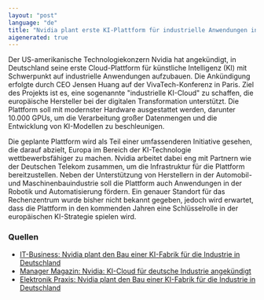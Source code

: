 ```yaml
---
layout: "post"
language: "de"
title: "Nvidia plant erste KI-Plattform für industrielle Anwendungen in Deutschland"
aigenerated: true
---
```


Der US-amerikanische Technologiekonzern Nvidia hat angekündigt, in Deutschland seine erste Cloud-Plattform für künstliche Intelligenz (KI) mit Schwerpunkt auf industrielle Anwendungen aufzubauen. Die Ankündigung erfolgte durch CEO Jensen Huang auf der VivaTech-Konferenz in Paris. Ziel des Projekts ist es, eine sogenannte "industrielle KI-Cloud" zu schaffen, die europäische Hersteller bei der digitalen Transformation unterstützt. Die Plattform soll mit modernster Hardware ausgestattet werden, darunter 10.000 GPUs, um die Verarbeitung großer Datenmengen und die Entwicklung von KI-Modellen zu beschleunigen. 

<!--more-->

Die geplante Plattform wird als Teil einer umfassenderen Initiative gesehen, die darauf abzielt, Europa im Bereich der KI-Technologie wettbewerbsfähiger zu machen. Nvidia arbeitet dabei eng mit Partnern wie der Deutschen Telekom zusammen, um die Infrastruktur für die Plattform bereitzustellen. Neben der Unterstützung von Herstellern in der Automobil- und Maschinenbauindustrie soll die Plattform auch Anwendungen in der Robotik und Automatisierung fördern. Ein genauer Standort für das Rechenzentrum wurde bisher nicht bekannt gegeben, jedoch wird erwartet, dass die Plattform in den kommenden Jahren eine Schlüsselrolle in der europäischen KI-Strategie spielen wird.

### Quellen
- [IT-Business: Nvidia plant den Bau einer KI-Fabrik für die Industrie in Deutschland](https://www.it-business.de/nvidia-plant-den-bau-einer-ki-fabrik-fuer-die-industrie-in-deutschland-a-383f8e338163629f9d3edd012f12ad1e/)
- [Manager Magazin: Nvidia: KI-Cloud für deutsche Industrie angekündigt](https://www.manager-magazin.de/unternehmen/tech/nvidia-ki-cloud-fuer-deutsche-industrie-angekuendigt-a-015de699-4862-4346-914f-7f1e08ed3635)
- [Elektronik Praxis: Nvidia plant den Bau einer KI-Fabrik für die Industrie in Deutschland](https://www.elektronikpraxis.de/nvidia-plant-den-bau-einer-ki-fabrik-fuer-die-industrie-in-deutschland-a-811bead9343329d6d2f122a41633e7d2/)
